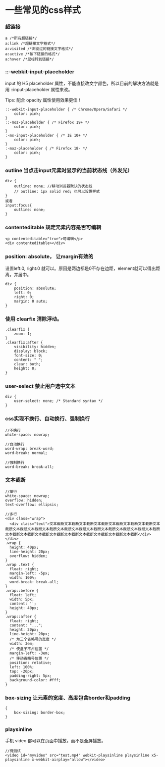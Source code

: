 # 一些常见的css样式

### 超链接

```
a /*所有超链接*/
a:link /*超链接文字格式*/
a:visited /*浏览过的链接文字格式*/
a:active /*按下链接的格式*/
a:hover /*鼠标转到链接*/
```

### ::-webkit-input-placeholder

input 的 H5 placeholder 属性，不能直接改文字颜色，所以目前的解决方法就是用 ::input-placeholder 属性来改。

Tips: 配合 opacity 属性使用效果更佳！

```
::-webkit-input-placeholder { /* Chrome/Opera/Safari */
    color: pink;
}
::-moz-placeholder { /* Firefox 19+ */
    color: pink;
}
:-ms-input-placeholder { /* IE 10+ */
    color: pink;
}
:-moz-placeholder { /* Firefox 18- */
    color: pink;
}
```

### outline 当点击input元素时显示的当前状态线（外发光）

```
div {
    outline: none; //移动浏览器默认的状态线
    // outline: 1px solid red; 也可以设置样式
}
或者
input:focus{
    outline: none;
}
```

### contenteditable 规定元素内容是否可编辑

```
<p contenteditable="true">可编辑</p>
<div contenteditable></div>
```

### position: absolute， 让margin有效的

设置left:0, right:0 就可以。原因是两边都是0不存在边距，element就可以得出距离，并居中。

```
div {
    position: absolute;
    left: 0;
    right: 0;
    margin: 0 auto;
}
```

### 使用 clearfix 清除浮动。

```
.clearfix {
    zoom: 1;
}
.clearfix:after {
    visibility: hidden;
    display: block;
    font-size: 0;
    content: " ";
    clear: both;
    height: 0;
}
 ```

 ### user-select 禁止用户选中文本

```
div {
    user-select: none; /* Standard syntax */
}
```

### css实现不换行、自动换行、强制换行

```
//不换行
white-space: nowrap;

//自动换行
word-wrap: break-word;
word-break: normal;

//强制换行
word-break: break-all;
```

### 文本截断

```
//单行
white-space: nowrap;
overflow: hidden;
text-overflow: ellipsis;

//多行
<div class="wrap">
  <div class="text">文本截断文本截断文本截断文本截断文本截断文本截断文本截断文本截断文本截断文本截断文本截断文本截断文本截断文本截断文本截断文本截断文本截断文本截断文本截断文本截断文本截断文本截断文本截断文本截断文本截断文本截断文本截断</div>
</div>
.wrap {
  height: 40px;
  line-height: 20px;
  overflow: hidden;
}
.wrap .text {
  float: right;
  margin-left: -5px;
  width: 100%;
  word-break: break-all;
}
.wrap::before {
  float: left;
  width: 5px;
  content: '';
  height: 40px;
}
.wrap::after {
  float: right;
  content: "...";
  height: 20px;
  line-height: 20px;
  /* 为三个省略号的宽度 */
  width: 3em;
  /* 使盒子不占位置 */
  margin-left: -3em;
  /* 移动省略号位置 */
  position: relative;
  left: 100%;
  top: -20px;
  padding-right: 5px;
  background-color: #fff;
}
```

### box-sizing 让元素的宽度、高度包含border和padding

```
{
    box-sizing: border-box;
}
```

### playsinline

手机 video 都可以在页面中播放，而不是全屏播放。

```
//待测试
<video id="myvideo" src="test.mp4" webkit-playsinline playsinline x5-playsinline x-webkit-airplay="allow"></video>
```
